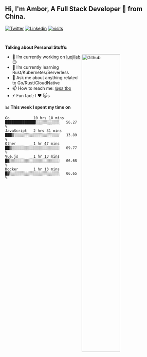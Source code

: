 ## Hi, I'm Ambor, A Full Stack Developer 🚀 from China.

[![Twitter](https://img.shields.io/badge/-saltbo-1ca0f1?style=flat&logo=twitter&logoColor=white)](https://twitter.com/rdsaltbo)
[![Linkedin](https://img.shields.io/badge/-saltbo-blue?style=flat&logo=Linkedin&logoColor=white)](https://www.linkedin.com/in/saltbo/)
[![visits](https://visitor.vercel.app/page/saltbo?color=light-green)](https://github.com/saltbo/)

&nbsp;  

**Talking about Personal Stuffs:**
<!-- Any image aligned to the right. Beware the width  -->
<img width="50%" align="right" alt="Github" src="https://raw.githubusercontent.com/saltbo/saltbo/master/images/git-header.svg" />

- 🔭 I’m currently working on [luojilab](https://github.com/luojilab) :wink:
- 🌱 I’m currently learning Rust/Kubernetes/Serverless
- 💬 Ask me about anything related to Go/Rust/CloudNative
- 📫 How to reach me: [@saltbo](https://twitter.com/rdsaltbo)
- ⚡ Fun fact: I :heart: :cat:s


📊 **This week I spent my time on**
<!--START_SECTION:waka-->
```text
Go           10 hrs 18 mins  ██████████████░░░░░░░░░░░   56.27 % 
JavaScript   2 hrs 31 mins   ███▒░░░░░░░░░░░░░░░░░░░░░   13.80 % 
Other        1 hr 47 mins    ██▒░░░░░░░░░░░░░░░░░░░░░░   09.77 % 
Vue.js       1 hr 13 mins    █▓░░░░░░░░░░░░░░░░░░░░░░░   06.68 % 
Docker       1 hr 13 mins    █▓░░░░░░░░░░░░░░░░░░░░░░░   06.65 % 
```
<!--END_SECTION:waka-->
